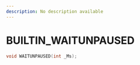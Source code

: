 ```yaml
---
description: No description available 
---
```


# BUILTIN\_WAITUNPAUSED

```cpp
void WAITUNPAUSED(int _Ms);
```